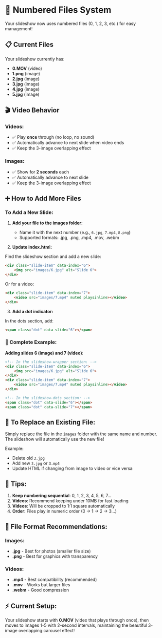 # 📁 Numbered Files System

Your slideshow now uses numbered files (0, 1, 2, 3, etc.) for easy management!

## 📋 Current Files

Your slideshow currently has:
- **0.MOV** (video)
- **1.png** (image)
- **2.jpg** (image)
- **3.jpg** (image)
- **4.jpg** (image)
- **5.jpg** (image)

## 🎬 Video Behavior

### Videos:
- ✅ Play **once** through (no loop, no sound)
- ✅ Automatically advance to next slide when video ends
- ✅ Keep the 3-image overlapping effect

### Images:
- ✅ Show for **2 seconds** each
- ✅ Automatically advance to next slide
- ✅ Keep the 3-image overlapping effect

## ➕ How to Add More Files

### To Add a New Slide:

1. **Add your file to the images folder:**
   - Name it with the next number (e.g., `6.jpg`, `7.mp4`, `8.png`)
   - Supported formats: .jpg, .png, .mp4, .mov, .webm

2. **Update index.html:**

Find the slideshow section and add a new slide:

```html
<div class="slide-item" data-index="6">
    <img src="images/6.jpg" alt="Slide 6">
</div>
```

Or for a video:

```html
<div class="slide-item" data-index="7">
    <video src="images/7.mp4" muted playsinline></video>
</div>
```

3. **Add a dot indicator:**

In the dots section, add:

```html
<span class="dot" data-slide="6"></span>
```

### 📝 Complete Example:

**Adding slides 6 (image) and 7 (video):**

```html
<!-- In the slideshow-wrapper section: -->
<div class="slide-item" data-index="6">
    <img src="images/6.jpg" alt="Slide 6">
</div>
<div class="slide-item" data-index="7">
    <video src="images/7.mp4" muted playsinline></video>
</div>

<!-- In the slideshow-dots section: -->
<span class="dot" data-slide="6"></span>
<span class="dot" data-slide="7"></span>
```

## 🔄 To Replace an Existing File:

Simply replace the file in the `images` folder with the same name and number. The slideshow will automatically use the new file!

Example:
- Delete old `3.jpg`
- Add new `3.jpg` or `3.mp4`
- Update HTML if changing from image to video or vice versa

## 🎯 Tips:

1. **Keep numbering sequential**: 0, 1, 2, 3, 4, 5, 6, 7...
2. **Videos**: Recommend keeping under 10MB for fast loading
3. **Videos**: Will be cropped to 1:1 square automatically
4. **Order**: Files play in numeric order (0 → 1 → 2 → 3...)

## 📱 File Format Recommendations:

### Images:
- **.jpg** - Best for photos (smaller file size)
- **.png** - Best for graphics with transparency

### Videos:
- **.mp4** - Best compatibility (recommended)
- **.mov** - Works but larger files
- **.webm** - Good compression

## ⚡ Current Setup:

Your slideshow starts with **0.MOV** (video that plays through once), then moves to images 1-5 with 2-second intervals, maintaining the beautiful 3-image overlapping carousel effect!

